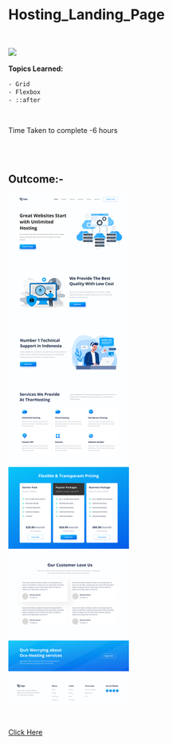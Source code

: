 # Hosting_Landing_Page


<br>

![](https://img.shields.io/badge/HTML-CSS-orange)
<br>


**Topics Learned:**
<br>


    - Grid
    - Flexbox
    - ::after 
    

<br>


Time Taken to complete
-6 hours


<br>
<br>

## Outcome:-


![Result](./Hosting%20Landing%20Page.png)

<br>

[Click Here](https://sud-hosting-landing-page.netlify.app/)

